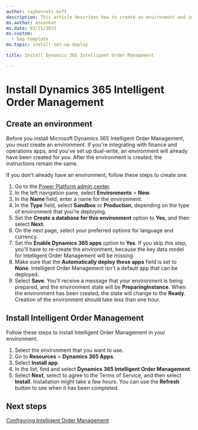 ```yaml
---
author: raybennett-msft
description: This article describes how to create an environment and install Intelligent Order Management as a standalone application.
ms.author: anvenkat
ms.date: 03/21/2025
ms.custom: 
  - bap-template
ms.topic: install-set-up-deploy

title: Install Dynamics 365 Intelligent Order Management

---
```


# Install Dynamics 365 Intelligent Order Management

## Create an environment

Before you install Microsoft Dynamics 365 Intelligent Order Management, you must create an environment. If you're integrating with finance and operations apps, and you've set up dual-write, an environment will already have been created for you. After the environment is created, the instructions remain the same.

If you don't already have an environment, follow these steps to create one.

1. Go to the [Power Platform admin center](https://admin.powerplatform.microsoft.com).
2. In the left navigation pane, select **Environments** \> **New**.
3. In the **Name** field, enter a name for the environment.
4. In the **Type** field, select **Sandbox** or **Production**, depending on the type of environment that you're deploying.
5. Set the **Create a database for this environment** option to **Yes**, and then select **Next**.
6. On the next page, select your preferred options for language and currency.
7. Set the **Enable Dynamics 365 apps** option to **Yes**. If you skip this step, you'll have to re-create the environment, because the key data model for Intelligent Order Management will be missing.
8. Make sure that the **Automatically deploy these apps** field is set to **None**. Intelligent Order Management isn't a default app that can be deployed.
9. Select **Save**. You'll receive a message that your environment is being prepared, and the environment state will be **PreparingInstance**. When the environment has been created, the state will change to the **Ready**. Creation of the environment should take less than one hour.

## Install Intelligent Order Management

Follow these steps to install Intelligent Order Management in your environment.

1. Select the environment that you want to use.
2. Go to **Resources** \> **Dynamics 365 Apps**.
3. Select **Install app**.
4. In the list, find and select **Dynamics 365 Intelligent Order Management**.
5. Select **Next**, select to agree to the Terms of Service, and then select **Install**. Installation might take a few hours. You can use the **Refresh** button to see when it has been completed.

## Next steps

[Configuring Intelligent Order Management](setup.md)
